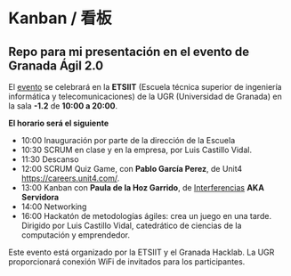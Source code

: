 # Kanban / 看板
## Repo para mi presentación en el evento de Granada Ágil 2.0

El [evento](https://www.meetup.com/es-ES/Granada-Geek/events/245462568/) se celebrará en la **ETSIIT** (Escuela técnica superior de ingeniería informática y telecomunicaciones) de la UGR (Universidad de Granada) en la sala **-1.2** de **10:00 a 20:00**.

**El horario será el siguiente**

- 10:00 Inauguración por parte de la dirección de la Escuela
- 10:30 SCRUM en clase y en la empresa, por Luis Castillo Vidal.
- 11:30 Descanso
- 12:00 SCRUM Quiz Game, con **Pablo García Perez**, de Unit4 https://careers.unit4.com/.
- 13:00 Kanban con **Paula de la Hoz Garrido**, de [Interferencias](https://interferencias.github.io/) **AKA Servidora**
- 14:00 Networking
- 16:00 Hackatón de metodologías ágiles: crea un juego en una tarde. Dirigido por Luis Castillo Vidal, catedrático de ciencias de la computación y emprendedor.

Este evento está organizado por la ETSIIT y el Granada Hacklab. La UGR proporcionará conexión WiFi de invitados para los participantes.
